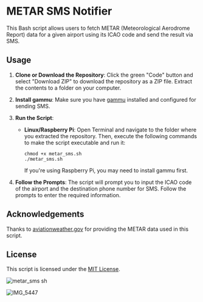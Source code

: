 # METAR SMS Notifier

This Bash script allows users to fetch METAR (Meteorological Aerodrome Report) data for a given airport using its ICAO code and send the result via SMS.

## Usage

1. **Clone or Download the Repository**: Click the green "Code" button and select "Download ZIP" to download the repository as a ZIP file. Extract the contents to a folder on your computer.

2. **Install gammu**: Make sure you have [gammu](https://wammu.eu/gammu/) installed and configured for sending SMS.

3. **Run the Script**:
   - **Linux/Raspberry Pi**: Open Terminal and navigate to the folder where you extracted the repository. Then, execute the following commands to make the script executable and run it:
     ```
     chmod +x metar_sms.sh
     ./metar_sms.sh
     ```
     If you're using Raspberry Pi, you may need to install gammu first.

4. **Follow the Prompts**: The script will prompt you to input the ICAO code of the airport and the destination phone number for SMS. Follow the prompts to enter the required information.

## Acknowledgements

Thanks to [aviationweather.gov](https://aviationweather.gov/) for providing the METAR data used in this script.

## License

This script is licensed under the [MIT License](LICENSE).

![metar_sms sh](https://github.com/anthonyborriello/metar-sms/assets/57049017/b560f02b-7dc0-4765-b101-e237f7276d6b)

![IMG_5447](https://github.com/anthonyborriello/metar-sms/assets/57049017/2a24c078-7f66-4a1c-8e64-6f79b77c76e4)

